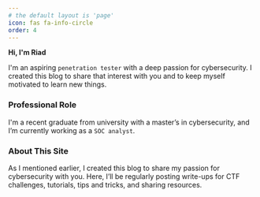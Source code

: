 ```yaml
---
# the default layout is 'page'
icon: fas fa-info-circle
order: 4
---
```

**Hi, I'm Riad**

I'm an aspiring `penetration tester` with a deep passion for cybersecurity. I created this blog to share that interest with you and to keep myself motivated to learn new things.

### Professional Role
I'm a recent graduate from university with a master’s in cybersecurity, and I’m currently working as a `SOC analyst`.

### About This Site
As I mentioned earlier, I created this blog to share my passion for cybersecurity with you. Here, I’ll be regularly posting write-ups for CTF challenges, tutorials, tips and tricks, and sharing resources.
